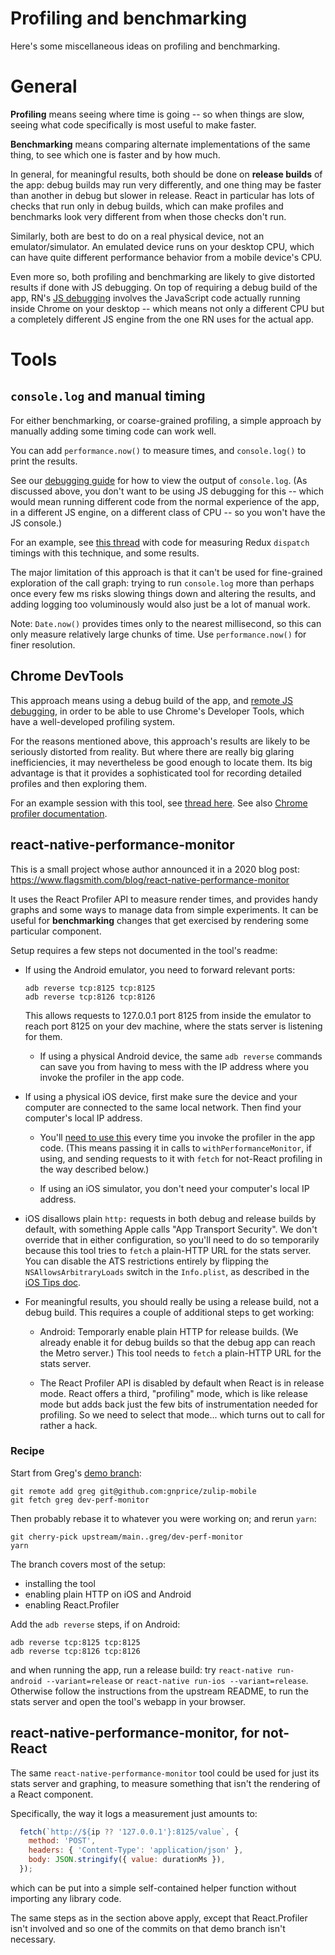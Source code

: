 # Profiling and benchmarking

Here's some miscellaneous ideas on profiling and benchmarking.


# General

**Profiling** means seeing where time is going -- so when things are
slow, seeing what code specifically is most useful to make faster.

**Benchmarking** means comparing alternate implementations of the same
thing, to see which one is faster and by how much.

In general, for meaningful results, both should be done on **release
builds** of the app: debug builds may run very differently, and one
thing may be faster than another in debug but slower in release.
React in particular has lots of checks that run only in debug builds,
which can make profiles and benchmarks look very different from when
those checks don't run.

Similarly, both are best to do on a real physical device, not an
emulator/simulator.  An emulated device runs on your desktop CPU,
which can have quite different performance behavior from a mobile
device's CPU.

Even more so, both profiling and benchmarking are likely to give
distorted results if done with JS debugging.  On top of requiring a
debug build of the app, RN's [JS debugging](debugging.md#chrome-devtools)
involves the JavaScript code actually running inside Chrome on your
desktop -- which means not only a different CPU but a completely
different JS engine from the one RN uses for the actual app.


# Tools

## `console.log` and manual timing

For either benchmarking, or coarse-grained profiling, a simple
approach by manually adding some timing code can work well.

You can add `performance.now()` to measure times, and `console.log()` to
print the results.

See our [debugging guide](debugging.md#native) for how to view the
output of `console.log`.  (As discussed above, you don't want to be
using JS debugging for this -- which would mean running different code
from the normal experience of the app, in a different JS engine, on a
different class of CPU -- so you won't have the JS console.)

For an example, see [this thread][] with code for measuring Redux
`dispatch` timings with this technique, and some results.

[this thread]: https://chat.zulip.org/#narrow/stream/243-mobile-team/topic/data-structure.20performance/near/1068967

The major limitation of this approach is that it can't be used for
fine-grained exploration of the call graph: trying to run
`console.log` more than perhaps once every few ms risks slowing things
down and altering the results, and adding logging too voluminously
would also just be a lot of manual work.

Note: `Date.now()` provides times only to the nearest millisecond, so this
can only measure relatively large chunks of time. Use `performance.now()`
for finer resolution.


## Chrome DevTools

This approach means using a debug build of the app, and [remote JS
debugging](debugging.md#chrome-devtools), in order to be able to use
Chrome's Developer Tools, which have a well-developed profiling
system.

For the reasons mentioned above, this approach's results are likely to
be seriously distorted from reality.  But where there are really big
glaring inefficiencies, it may nevertheless be good enough to locate
them.  Its big advantage is that it provides a sophisticated tool for
recording detailed profiles and then exploring them.

For an example session with this tool, see [thread here][].  See also
[Chrome profiler documentation][].

[thread here]: https://chat.zulip.org/#narrow/stream/243-mobile-team/topic/data-structure.20performance/near/1069174
[Chrome profiler documentation]: https://developers.google.com/web/tools/chrome-devtools/evaluate-performance/reference


## react-native-performance-monitor

This is a small project whose author announced it in a 2020 blog post:
  https://www.flagsmith.com/blog/react-native-performance-monitor

It uses the React Profiler API to measure render times, and provides
handy graphs and some ways to manage data from simple experiments.
It can be useful for **benchmarking** changes that get exercised by
rendering some particular component.

Setup requires a few steps not documented in the tool's readme:

 * If using the Android emulator, you need to forward relevant
   ports:

       adb reverse tcp:8125 tcp:8125
       adb reverse tcp:8126 tcp:8126

   This allows requests to 127.0.0.1 port 8125 from inside the
   emulator to reach port 8125 on your dev machine, where the stats
   server is listening for them.

   * If using a physical Android device, the same `adb reverse`
     commands can save you from having to mess with the IP address
     where you invoke the profiler in the app code.

 * If using a physical iOS device, first make sure the device and your
   computer are connected to the same local network. Then find your
   computer's local IP address.

   * You'll [need to use
     this](https://github.com/Flagsmith/react-native-performance-monitor#connecting-to-a-real-device)
     every time you invoke the profiler in the app code. (This means
     passing it in calls to `withPerformanceMonitor`, if using, and
     sending requests to it with `fetch` for not-React profiling in
     the way described below.)

   * If using an iOS simulator, you don't need your computer's local
     IP address.

 * iOS disallows plain `http:` requests in both debug and release
   builds by default, with something Apple calls "App Transport
   Security". We don't override that in either configuration, so
   you'll need to do so temporarily because this tool tries to `fetch`
   a plain-HTTP URL for the stats server. You can disable the ATS
   restrictions entirely by flipping the `NSAllowsArbitraryLoads`
   switch in the `Info.plist`, as described in the [iOS Tips
   doc](ios-tips.md#disable-ats).

 * For meaningful results, you should really be using a release build,
   not a debug build.  This requires a couple of additional steps to
   get working:

   * Android: Temporarly enable plain HTTP for release builds. (We
     already enable it for debug builds so that the debug app can
     reach the Metro server.) This tool needs to `fetch` a plain-HTTP
     URL for the stats server.

   * The React Profiler API is disabled by default when React is in
     release mode.  React offers a third, "profiling" mode, which is
     like release mode but adds back just the few bits of
     instrumentation needed for profiling.  So we need to select that
     mode... which turns out to call for rather a hack.


### Recipe

Start from Greg's [demo branch][]:
```
git remote add greg git@github.com:gnprice/zulip-mobile
git fetch greg dev-perf-monitor
```

[demo branch]: https://github.com/zulip/zulip-mobile/compare/main...gnprice:dev-perf-monitor

Then probably rebase it to whatever you were working on; and rerun
`yarn`:
```
git cherry-pick upstream/main..greg/dev-perf-monitor
yarn
```

The branch covers most of the setup:
 * installing the tool
 * enabling plain HTTP on iOS and Android
 * enabling React.Profiler

Add the `adb reverse` steps, if on Android:
```
adb reverse tcp:8125 tcp:8125
adb reverse tcp:8126 tcp:8126
```
and when running the app, run a release build: try `react-native
run-android --variant=release` or `react-native run-ios
--variant=release`.  Otherwise follow the instructions from the
upstream README, to run the stats server and open the tool's webapp in
your browser.


## react-native-performance-monitor, for not-React

The same `react-native-performance-monitor` tool could be used for
just its stats server and graphing, to measure something that isn't
the rendering of a React component.

Specifically, the way it logs a measurement just amounts to:
```js
  fetch(`http://${ip ?? '127.0.0.1'}:8125/value`, {
    method: 'POST',
    headers: { 'Content-Type': 'application/json' },
    body: JSON.stringify({ value: durationMs }),
  });
```
which can be put into a simple self-contained helper function without
importing any library code.

The same steps as in the section above apply, except that
React.Profiler isn't involved and so one of the commits on that demo
branch isn't necessary.
